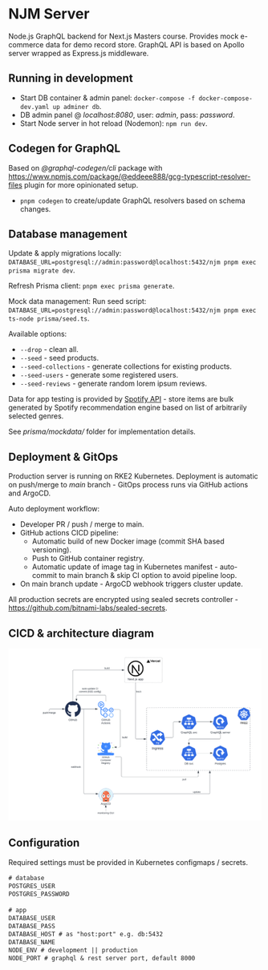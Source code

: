 # NJM Server

Node.js GraphQL backend for Next.js Masters course. Provides mock e-commerce data for demo record store. 
GraphQL API is based on Apollo server wrapped as Express.js middleware. 

## Running in development

- Start DB container & admin panel: `docker-compose -f docker-compose-dev.yaml up adminer db`.
- DB admin panel @ _localhost:8080_, user: _admin_, pass: _password_.
- Start Node server in hot reload (Nodemon): `npm run dev`.

## Codegen for GraphQL

Based on _@graphql-codegen/cli_ package with <https://www.npmjs.com/package/@eddeee888/gcg-typescript-resolver-files> plugin for more opinionated setup.

- `pnpm codegen` to create/update GraphQL resolvers based on schema changes.

## Database management

Update & apply migrations locally: `DATABASE_URL=postgresql://admin:password@localhost:5432/njm pnpm exec prisma migrate dev`.  

Refresh Prisma client: `pnpm exec prisma generate`.  

Mock data management:
Run seed script: `DATABASE_URL=postgresql://admin:password@localhost:5432/njm pnpm exec ts-node prisma/seed.ts`.

Available options:

- `--drop` - clean all.
- `--seed` - seed products.
- `--seed-collections` - generate collections for existing products.
- `--seed-users` - generate some registered users.
- `--seed-reviews` - generate random lorem ipsum reviews.

Data for app testing is provided by [Spotify API](https://developer.spotify.com/documentation/web-api) - store items are bulk generated by Spotify recommendation engine based on list of arbitrarily selected genres.  

See _prisma/mockdata/_ folder for implementation details.

## Deployment & GitOps

Production server is running on RKE2 Kubernetes. Deployment is automatic on push/merge to _main_ branch - GitOps process runs via GitHub actions and ArgoCD.

Auto deployment workflow:

- Developer PR / push / merge to main.
- GitHub actions CICD pipeline:
  - Automatic build of new Docker image (commit SHA based versioning).
  - Push to GitHub container registry.
  - Automatic update of image tag in Kubernetes manifest - auto-commit to main branch & skip CI option to avoid pipeline loop.
- On main branch update - ArgoCD webhook triggers cluster update.

All production secrets are encrypted using sealed secrets controller - <https://github.com/bitnami-labs/sealed-secrets>.

## CICD & architecture diagram

![image](./architecture.png)

## Configuration

Required settings must be provided in Kubernetes configmaps / secrets.

```shell
# database
POSTGRES_USER
POSTGRES_PASSWORD

# app
DATABASE_USER
DATABASE_PASS
DATABASE_HOST # as "host:port" e.g. db:5432
DATABASE_NAME
NODE_ENV # development || production
NODE_PORT # graphql & rest server port, default 8000
```
